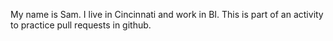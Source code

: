 My name is Sam. I live in Cincinnati and work in BI. This is part of an activity to practice pull requests in github.
